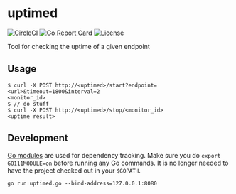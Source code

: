 # uptimed

[![CircleCI](https://circleci.com/gh/nais/uptimed.svg?style=svg)](https://circleci.com/gh/nais/uptimed)
[![Go Report Card](https://goreportcard.com/badge/github.com/nais/uptimed)](https://goreportcard.com/report/github.com/nais/uptimed)
[![License](http://img.shields.io/badge/license-mit-blue.svg?style=flat-square)](https://raw.githubusercontent.com/nais/uptimed/master/LICENSE)

Tool for checking the uptime of a given endpoint

## Usage

```
$ curl -X POST http://<uptimed>/start?endpoint=<url>&timeout=1800&interval=2
<monitor_id>
$ // do stuff
$ curl -X POST http://<uptimed>/stop/<monitor_id>
<uptime result>
```
## Development

[Go modules](https://github.com/golang/go/wiki/Modules)
are used for dependency tracking. Make sure you do `export GO111MODULE=on` before running any Go commands.
It is no longer needed to have the project checked out in your `$GOPATH`.

```
go run uptimed.go --bind-address=127.0.0.1:8080
```

